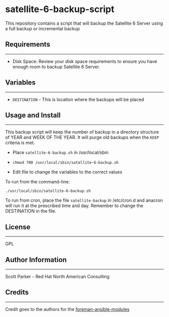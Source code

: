 satellite-6-backup-script
=========

This repository contains a script that will backup the Satellite 6 Server using a full backup or incremental backup

Requirements
------------
---

* Disk Space: Review your disk space requirements to ensure you have enough room to backup Satellite 6 Server.


Variables
--------------
---


* `DESTINATION` - This is location where the backups will be placed


Usage and Install
----------------
---

This backup script will keep the number of backup in a directory structure of YEAR and WEEK OF THE YEAR.  It will purge old backups when the `KEEP` criteria is met. 

* Place `satellite-6-backup.sh` in /usr/local/sbin

* `chmod 700 /usr/local/sbin/satellite-6-backup.sh`

* Edit file to change the variables to the correct values

To run from the command-line:

`./usr/local/sbin/satellite-6-backup.sh`

To run from cron, place the file `satellite-backup` in /etc/cron.d and anacron will run it at the prescribed time and day. Remember to change the DESTINATION in the file.


License
-------
---

GPL

Author Information
------------------
---

Scott Parker - Red Hat North American Consulting

Credits
-------------------
---
Credit goes to the authors for the [foreman-ansible-modules](https://github.com/theforeman/foreman-ansible-modules) 